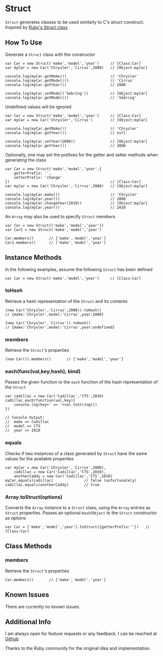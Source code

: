 Struct
======

`Struct` generates classes to be used similarly to C's struct
construct. Inspired by [Ruby's Struct class](http://ruby-doc.org/core/classes/Struct.html)


How To Use
----------

Generate a `Struct` class with the constructor

	var Car = new Struct('make','model','year')		// [Class:Car]
	var myCar = new Car('Chrysler','Cirrus',2000)	// [Object:myCar]

	console.log(myCar.getMake())					// 'Chrysler'
	console.log(myCar.getModel())					// 'Cirrus'
	console.log(myCar.getYear())					// 2000

	console.log(myCar.setModel('Sebring'))			// [Object:myCar]
	console.log(myCar.getModel())					// 'Sebring'

Undefined values will be ignored

	var Car = new Struct('make','model','year')		// [Class:Car]
	var myCar = new Car('Chrysler','Cirrus')		// [Object:myCar]

	console.log(myCar.getMake())					// 'Chrysler'
	console.log(myCar.getYear())					// null

	console.log(myCar.setYear(2000))				// [Object:myCar]
	console.log(myCar.getYear())					// 2000

Optionally, one may set the prefixes for the getter and setter
methods when generating the class

	var Car = new Struct('make','model','year',{
		getterPrefix: '',
		setterPrefix: 'change'
	})												// [Class:Car]
	var myCar = new Car('Chrysler','Cirrus',2000)	// [Object:myCar]

	console.log(myCar.make())						// 'Chrysler'
	console.log(myCar.year())						// 2000
	console.log(myCar.changeYear(2010))				// [Object:myCar]
	console.log(myCar.year())						// 2010

An `Array` may also be used to specify `Struct` members

	var Car = new Struct(['make','model','year'])
	var Car2 = new Struct('make','model','year')

	Car.members()		// ['make','model','year']
	Car2.members()		// ['make','model','year']


Instance Methods
----------------

In the following examples, assume the following `Struct` has been
defined

	var Car = new Struct('make','model','year')		// [Class:Car]

### toHash
Retrieve a hash representation of the `Struct` and its contents

	(new Car('Chrysler','Cirrus',2000)).toHash()
	// {make:'Chrysler',model:'Cirrus',year:2000}

	(new Car('Chrysler','Cirrus')).toHash()
	// {make:'Chrysler',model:'Cirrus',year:undefined}

### members
Retrieve the `Struct`'s properties

	(new Car()).members()		// ['make','model','year']

### each(func(val,key,hash), bind)
Passes the given function to the `each` function of the hash
representation of the `Struct`

	var cadillac = new Car('Cadillac','CTS',2010)
	cadillac.each(function(val,key){
		console.log(key+' => '+val.toString())
	})

	// Console Output:
	//  make => Cadillac
	//  model => CTS
	//  year => 2010

### equals
Checks if two instances of a class generated by `Struct` have the
same values for the available properties

	var myCar = new Car('Chrysler','Cirrus',2000),
		cadillac = new Car('Cadillac','CTS',2010),
		anotherCaddy = new Car('Cadillac','CTS',2010)
	myCar.equals(cadillac)				// false (unfortunately)
	cadillac.equals(anotherCaddy)		// true

### Array.toStruct(options)
Converts the `Array` instance to a `Struct` class, using the `Array`
entries as `Struct` properties. Passes an optional `Hash`/`Object` to
the `Struct` constructor as options

	var Car = ['make','model','year'].toStruct({getterPrefix:''})	// [Class:Car]


Class Methods
-------------

### members
Retrieve the `Struct`'s properties

	Car.members()		// ['make','model','year']


Known Issues
------------

There are currently no known issues.


Additional Info
---------------

I am always open for feature requests or any feedback.
I can be reached at [Github](http://github.com/michaelficarra).

Thanks to the Ruby community for the original idea and implementation.
